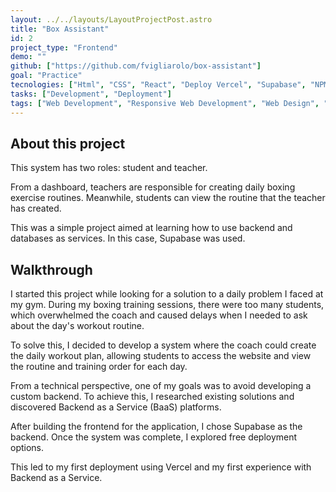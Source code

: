 ```yaml
---
layout: ../../layouts/LayoutProjectPost.astro
title: "Box Assistant"
id: 2
project_type: "Frontend"
demo: ""
github: ["https://github.com/fvigliarolo/box-assistant"]
goal: "Practice"
tecnologies: ["Html", "CSS", "React", "Deploy Vercel", "Supabase", "NPM"]
tasks: ["Development", "Deployment"]
tags: ["Web Development", "Responsive Web Development", "Web Design", "Backend as a Service", "Infrastructure Administration"]
---
```


## About this project

This system has two roles: student and teacher.

From a dashboard, teachers are responsible for creating daily boxing exercise routines. Meanwhile, students can view the routine that the teacher has created.

This was a simple project aimed at learning how to use backend and databases as services. In this case, Supabase was used.

## Walkthrough

I started this project while looking for a solution to a daily problem I faced at my gym. During my boxing training sessions, there were too many students, which overwhelmed the coach and caused delays when I needed to ask about the day's workout routine.

To solve this, I decided to develop a system where the coach could create the daily workout plan, allowing students to access the website and view the routine and training order for each day.

From a technical perspective, one of my goals was to avoid developing a custom backend. To achieve this, I researched existing solutions and discovered Backend as a Service (BaaS) platforms.

After building the frontend for the application, I chose Supabase as the backend. Once the system was complete, I explored free deployment options.

This led to my first deployment using Vercel and my first experience with Backend as a Service.